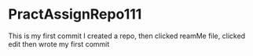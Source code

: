 # PractAssignRepo111
This is my first commit
I created a repo, then clicked reamMe file, clicked edit then wrote my first commit
